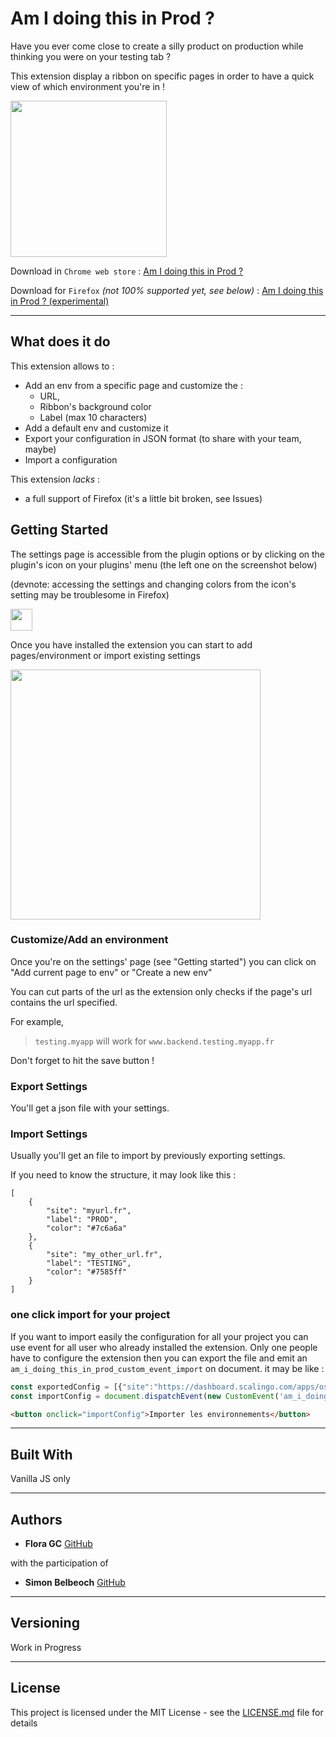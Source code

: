 # Am I doing this in Prod ?

Have you ever come close to create a silly product on production while thinking you were on your testing tab ?

This extension display a ribbon on specific pages in order to have a quick view of which environment you're in !

<img src="documentation/assets/example.png" height="250"/>

Download in `Chrome web store` : [Am I doing this in Prod ?](https://chrome.google.com/webstore/detail/am-i-doing-this-in-prod/aoglejgecidnodkkogbgieidhmhjjnch) 

Download for `Firefox` _(not 100% supported yet, see below)_ : [Am I doing this in Prod ? (experimental)](https://addons.mozilla.org/en-CA/firefox/addon/am-i-doing-this-in-prod/)


---

## What does it do

This extension allows to :

* Add an env from a specific page and customize the : 
    * URL,
    * Ribbon's background color
    * Label (max 10 characters)
* Add a default env and customize it
* Export your configuration in JSON format (to share with your team, maybe)
* Import a configuration 

This extension *lacks* :
* a full support of Firefox (it's a little bit broken, see Issues)

## Getting Started

The settings page is accessible from the plugin options or by clicking on the plugin's icon on your
plugins' menu (the left one on the screenshot below)

(devnote: accessing the settings and changing colors from the icon's setting may be troublesome in Firefox)

<img src="documentation/assets/menu_extension_icon.png" height="35"/>

Once you have installed the extension you can start to add pages/environment or import existing settings

<img src="documentation/assets/settings.png" height="400"/>

### Customize/Add an environment

Once you're on the settings' page (see "Getting started")  you can click on "Add current page to env" or "Create a new env"

You can cut parts of the url as the extension only checks if the page's url contains the url specified.

For example,
> `testing.myapp` will work for `www.backend.testing.myapp.fr`

Don't forget to hit the save button !


### Export Settings

You'll get a json file with your settings.

### Import Settings

Usually you'll get an file to import by previously exporting settings.



If you need to know the structure, it may look like this :

```
[
    {
        "site": "myurl.fr",
        "label": "PROD",
        "color": "#7c6a6a"
    },
    {
        "site": "my_other_url.fr",
        "label": "TESTING",
        "color": "#7585ff"
    }
]
```

### one click import for your project
If you want to import easily the configuration for all your project you can use event for all user who already installed the extension.
Only one people have to configure the extension then you can export the file and emit an `am_i_doing_this_in_prod_custom_event_import` on document.
it may be like : 
```javascript
const exportedConfig = [{"site":"https://dashboard.scalingo.com/apps/osc-fr1/project-dev","label":"DEV","color":"#cccccc","id":"a0"},{"site":"https://dashboard.scalingo.com/apps/osc-fr1/project-qua","label":"QUA","color":"#00ff4c","id":"a1"},{"site":"https://dashboard.scalingo.com/apps/osc-fr1/project-prod","label":"PROD","color":"#ff0000","id":"a2"}]
const importConfig = document.dispatchEvent(new CustomEvent('am_i_doing_this_in_prod_custom_event_import'), { detail: exportedConfig })
```
````html
<button onclick="importConfig">Importer les environnements</button>
````

---

## Built With

Vanilla JS only

---

## Authors

* **Flora GC** [GitHub](https://github.com/floragc-octo/)

with the participation of
* **Simon Belbeoch** [GitHub](https://github.com/LiquidITGuy)

---

## Versioning

Work in Progress

---

## License

This project is licensed under the MIT License - see the [LICENSE.md](LICENSE.md) file for details

